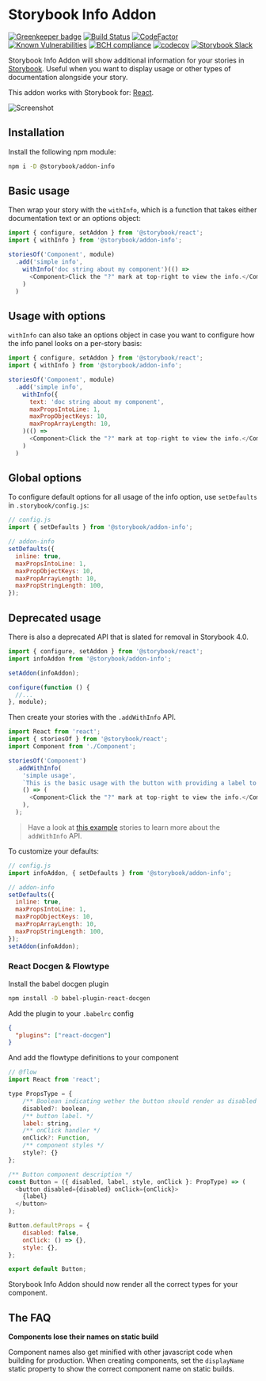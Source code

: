 # Storybook Info Addon

[![Greenkeeper badge](https://badges.greenkeeper.io/storybooks/storybook.svg)](https://greenkeeper.io/)
[![Build Status](https://travis-ci.org/storybooks/storybook.svg?branch=master)](https://travis-ci.org/storybooks/storybook)
[![CodeFactor](https://www.codefactor.io/repository/github/storybooks/storybook/badge)](https://www.codefactor.io/repository/github/storybooks/storybook)
[![Known Vulnerabilities](https://snyk.io/test/github/storybooks/storybook/8f36abfd6697e58cd76df3526b52e4b9dc894847/badge.svg)](https://snyk.io/test/github/storybooks/storybook/8f36abfd6697e58cd76df3526b52e4b9dc894847)
[![BCH compliance](https://bettercodehub.com/edge/badge/storybooks/storybook)](https://bettercodehub.com/results/storybooks/storybook) [![codecov](https://codecov.io/gh/storybooks/storybook/branch/master/graph/badge.svg)](https://codecov.io/gh/storybooks/storybook)
[![Storybook Slack](https://storybooks-slackin.herokuapp.com/badge.svg)](https://storybooks-slackin.herokuapp.com/)

Storybook Info Addon will show additional information for your stories in [Storybook](https://storybook.js.org).
Useful when you want to display usage or other types of documentation alongside your story.

This addon works with Storybook for:
[React](https://github.com/storybooks/storybook/tree/master/app/react).

![Screenshot](docs/home-screenshot.png)

## Installation

Install the following npm module:

```sh
npm i -D @storybook/addon-info
```

## Basic usage

Then wrap your story with the `withInfo`, which is a function that takes either
documentation text or an options object:

```js
import { configure, setAddon } from '@storybook/react';
import { withInfo } from '@storybook/addon-info';

storiesOf('Component', module)
  .add('simple info',
    withInfo('doc string about my component')(() =>
      <Component>Click the "?" mark at top-right to view the info.</Component>
    )
  )
```

## Usage with options

`withInfo` can also take an options object in case you want to configure how
the info panel looks on a per-story basis:

```js
import { configure, setAddon } from '@storybook/react';
import { withInfo } from '@storybook/addon-info';

storiesOf('Component', module)
  .add('simple info',
    withInfo({
      text: 'doc string about my component',
      maxPropsIntoLine: 1,
      maxPropObjectKeys: 10,
      maxPropArrayLength: 10,
    )(() =>
      <Component>Click the "?" mark at top-right to view the info.</Component>
    )
  )
```

## Global options

To configure default options for all usage of the info option, use `setDefaults` in `.storybook/config.js`:

```js
// config.js
import { setDefaults } from '@storybook/addon-info';

// addon-info
setDefaults({
  inline: true,
  maxPropsIntoLine: 1,
  maxPropObjectKeys: 10,
  maxPropArrayLength: 10,
  maxPropStringLength: 100,
});
```

## Deprecated usage

There is also a deprecated API that is slated for removal in Storybook 4.0.

```js
import { configure, setAddon } from '@storybook/react';
import infoAddon from '@storybook/addon-info';

setAddon(infoAddon);

configure(function () {
  //...
}, module);
```

Then create your stories with the `.addWithInfo` API.

```js
import React from 'react';
import { storiesOf } from '@storybook/react';
import Component from './Component';

storiesOf('Component')
  .addWithInfo(
    'simple usage',
    `This is the basic usage with the button with providing a label to show the text.`,
    () => (
      <Component>Click the "?" mark at top-right to view the info.</Component>
    ),
  );
```

> Have a look at [this example](example/story.js) stories to learn more about the `addWithInfo` API.

To customize your defaults:

```js
// config.js
import infoAddon, { setDefaults } from '@storybook/addon-info';

// addon-info
setDefaults({
  inline: true,
  maxPropsIntoLine: 1,
  maxPropObjectKeys: 10,
  maxPropArrayLength: 10,
  maxPropStringLength: 100,
});
setAddon(infoAddon);
```

### React Docgen & Flowtype

Install the babel docgen plugin

```bash
npm install -D babel-plugin-react-docgen
```

Add the plugin to your `.babelrc` config

```json
{
  "plugins": ["react-docgen"]
}
```

And add the flowtype definitions to your component

```js
// @flow
import React from 'react';

type PropsType = {
    /** Boolean indicating wether the button should render as disabled */
    disabled?: boolean,
	/** button label. */
	label: string,
	/** onClick handler */
	onClick?: Function,
	/** component styles */
	style?: {}
};

/** Button component description */
const Button = ({ disabled, label, style, onClick }: PropType) => (
  <button disabled={disabled} onClick={onClick}>
    {label}
  </button>
);

Button.defaultProps = {
    disabled: false,
	onClick: () => {},
	style: {},
};

export default Button;
```

Storybook Info Addon should now render all the correct types for your component.

## The FAQ

**Components lose their names on static build**

Component names also get minified with other javascript code when building for production.
When creating components, set the `displayName` static property to show the correct component name on static builds.
